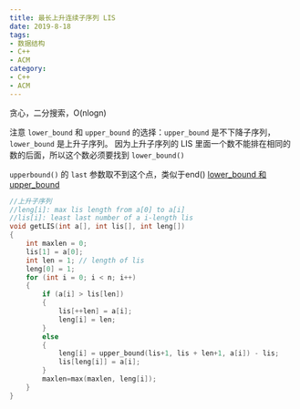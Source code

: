```yaml
---
title: 最长上升连续子序列 LIS
date: 2019-8-18
tags:
- 数据结构
- C++
- ACM
category:
- C++
- ACM
---
```


贪心，二分搜索，O(nlogn)

注意 `lower_bound` 和 `upper_bound` 的选择：`upper_bound` 是不下降子序列，`lower_bound` 是上升子序列。
因为上升子序列的 LIS 里面一个数不能排在相同的数的后面，所以这个数必须要找到 `lower_bound()`

`upperbound()` 的 `last` 参数取不到这个点，类似于end()
[lower_bound 和 upper_bound](../../cpp-grammar/lowerbound_upperbound/)

```c++
//上升子序列
//leng[i]: max lis length from a[0] to a[i]
//lis[i]: least last number of a i-length lis
void getLIS(int a[], int lis[], int leng[])
{
    int maxlen = 0;
	lis[1] = a[0];
	int len = 1; // length of lis
	leng[0] = 1;
	for (int i = 0; i < n; i++)
	{
		if (a[i] > lis[len])
		{
			lis[++len] = a[i];
			leng[i] = len;
		}
		else
		{
			leng[i] = upper_bound(lis+1, lis + len+1, a[i]) - lis;
			lis[leng[i]] = a[i];
		}
		maxlen=max(maxlen, leng[i]);
	}
}
```
